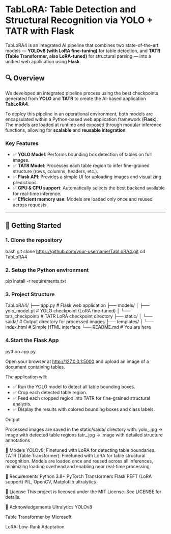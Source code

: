 # TabLoRA: Table Detection and Structural Recognition via YOLO + TATR with Flask

TabLoRA4 is an integrated AI pipeline that combines two state-of-the-art models — **YOLOv8 (with LoRA fine-tuning)** for table detection, and **TATR (Table Transformer, also LoRA-tuned)** for structural parsing — into a unified web application using **Flask**.

## 🔍 Overview

We developed an integrated pipeline process using the best checkpoints generated from **YOLO** and **TATR** to create the AI-based application **TabLoRA4**.

To deploy this pipeline in an operational environment, both models are encapsulated within a Python-based web application framework (**Flask**). The models are loaded at runtime and exposed through modular inference functions, allowing for **scalable** and **reusable integration**.

### Key Features

- ✅ **YOLO Model**: Performs bounding box detection of tables on full images.
- ✅ **TATR Model**: Processes each table region to infer fine-grained structure (rows, columns, headers, etc.).
- ✅ **Flask API**: Provides a simple UI for uploading images and visualizing predictions.
- ✅ **GPU & CPU support**: Automatically selects the best backend available for real-time inference.
- ✅ **Efficient memory use**: Models are loaded only once and reused across requests.

---

## 🚀 Getting Started

### 1. Clone the repository

bash
git clone https://github.com/your-username/TabLoRA4.git
cd TabLoRA4


### 2. Setup the Python environment

pip install -r requirements.txt


### 3. Project Structure

TabLoRA4/
├── app.py                  # Flask web application
├── models/
│   ├── yolo_model.pt       # YOLO checkpoint (LoRA fine-tuned)
│   └── tatr_checkpoint/    # TATR LoRA checkpoint directory
├── static/
│   └── saida/              # Output directory for processed images
├── templates/
│   └── index.html          # Simple HTML interface
└── README.md               # You are here

### 4.Start the Flask App

python app.py

Open your browser at http://127.0.0.1:5000 and upload an image of a document containing tables.

The application will:
- ✅ Run the YOLO model to detect all table bounding boxes.
- ✅ Crop each detected table region.
- ✅ Feed each cropped region into TATR for fine-grained structural analysis.
- ✅ Display the results with colored bounding boxes and class labels.

Output

Processed images are saved in the static/saida/ directory with:
yolo_<filename>.jpg → image with detected table regions
tatr_<filename>.jpg → image with detailed structure annotations

🧠 Models
YOLOv8: Finetuned with LoRA for detecting table boundaries.
TATR (Table Transformer): Finetuned with LoRA for table structural recognition.
Models are loaded once and reused across all inferences, minimizing loading overhead and enabling near real-time processing.

📌 Requirements
Python 3.8+
PyTorch
Transformers
Flask
PEFT (LoRA support)
PIL, OpenCV, Matplotlib
ultralytics

📜 License
This project is licensed under the MIT License. See LICENSE for details.

🙌 Acknowledgements
Ultralytics YOLOv8

Table Transformer by Microsoft

LoRA: Low-Rank Adaptation


